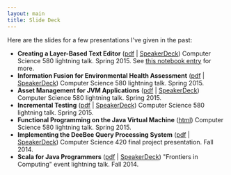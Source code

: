 ```yaml
---
layout: main
title: Slide Deck
---
```


Here are the slides for a few presentations I've given in the past:

+ __Creating a Layer-Based Text Editor__ ([pdf](Mod3StudentLightningTalk-weismanm.pdf) | [SpeakerDeck](https://speakerdeck.com/hawkw/creating-a-layer-based-text-editor))
    Computer Science 580 lightning talk. Spring 2015. See [this notebook entry](/notebook/ideas/2015/03/04/a-layer-based-text-editor/) for more. 
+ __Information Fusion for Environmental Health Assessment__ ([pdf](Mod3ModuleLightningTalk-weismanm.pdf) | [SpeakerDeck](https://speakerdeck.com/hawkw/information-fusion-for-environmental-health-assessment))
    Computer Science 580 lightning talk. Spring 2015.
+ __Asset Management for JVM Applications__ ([pdf](Mod1StudentLightningTalk-weismanm.pdf) | [SpeakerDeck](https://speakerdeck.com/hawkw/asset-management-for-jvm-applications))
    Computer Science 580 lightning talk. Spring 2015.
+ __Incremental Testing__ ([pdf](Mod1ModuleLightningTalk-weismanm.pdf) | [SpeakerDeck](https://speakerdeck.com/hawkw/incremental-testing))
    Computer Science 580 lightning talk. Spring 2015.
+ __Functional Programming on the Java Virtual Machine__ ([html](FuncProgJVM)) 
    Computer Science 580 lightning talk. Spring 2015.
+ __Implementing the DeeBee Query Processing System__ ([pdf](cs420-deebee.pdf) | [SpeakerDeck](https://speakerdeck.com/hawkw/cs420-deebee)) 
    Computer Science 420 final project presentation. Fall 2014.
+ __Scala for Java Programmers__ ([pdf](scala-for-java-programmers.pdf) | [SpeakerDeck](https://speakerdeck.com/hawkw/scala-for-java-programmers-in-five-slides))
    "Frontiers in Computing" event lightning talk. Fall 2014.
